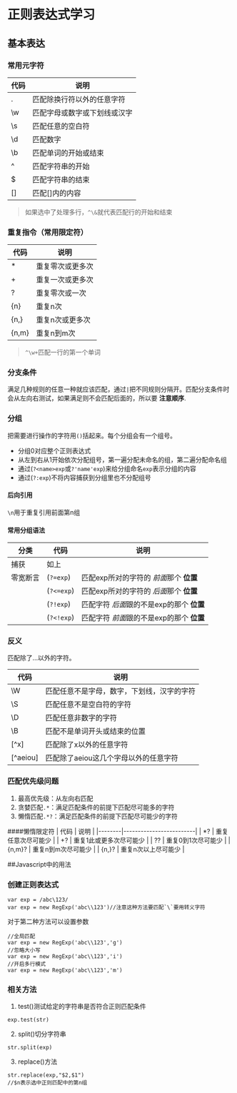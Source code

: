 # 正则表达式学习

## 基本表达
### 常用元字符
| 代码 |             说明             |
|------|------------------------------|
| .    | 匹配除换行符以外的任意字符   |
| \w   | 匹配字母或数字或下划线或汉字 |
| \s   | 匹配任意的空白符             |
| \d   | 匹配数字                     |
| \b   | 匹配单词的开始或结束         |
| ^    | 匹配字符串的开始             |
| $    | 匹配字符串的结束             |
| []   | 匹配[]内的内容               |

>如果选中了处理多行，`^\&`就代表匹配行的开始和结束

### 重复指令（常用限定符）
|  代码 |       说明       |
|-------|------------------|
| *     | 重复零次或更多次 |
| +     | 重复一次或更多次 |
| ?     | 重复零次或一次   |
| {n}   | 重复n次          |
| {n,}  | 重复n次或更多次  |
| {n,m} | 重复n到m次       |

>`^\w+`匹配一行的第一个单词

### 分支条件
满足几种规则的任意一种就应该匹配，通过`|`把不同规则分隔开。匹配分支条件时会从左向右测试，如果满足则不会匹配后面的，所以要 **注意顺序**.

### 分组
把需要进行操作的字符用`()`括起来。每个分组会有一个组号。  

- 分组0对应整个正则表达式
- 从左到右从1开始依次分配组号，第一遍分配未命名的组，第二遍分配命名组
- 通过(`?<name>exp`或`?'name'exp`)来给分组命名`exp`表示分组的内容
- 通过(`?:exp`)不将内容捕获到分组里也不分配组号

#### 后向引用
`\n`用于重复引用前面第n组

#### 常用分组语法
|   分类   |   代码   |                    说明                   |
|----------|----------|-------------------------------------------|
| 捕获     | 如上     |                                           |
| 零宽断言 | (`?=exp`)  | 匹配exp所对的字符的 *前面*那个 **位置**   |
|          | (`?<=exp`) | 匹配exp所对的字符的 *后面*那个 **位置**   |
|          | (`?!exp`)  | 匹配字符 *后面*跟的不是exp的那个 **位置** |
|          | (`?<!exp`) | 匹配字符 *前面*跟的不是exp的那个 **位置** |


### 反义
匹配除了...以外的字符。

|   代码   |                    说明                    |
|----------|--------------------------------------------|
| \W       | 匹配任意不是字母，数字，下划线，汉字的字符 |
| \S       | 匹配任意不是空白符的字符                   |
| \D       | 匹配任意非数字的字符                       |
| \B       | 匹配不是单词开头或结束的位置               |
| [^x]     | 匹配除了x以外的任意字符                    |
| [^aeiou] | 匹配除了aeiou这几个字母以外的任意字符      |

### 匹配优先级问题
1. 最高优先级：从左向右匹配
2. 贪婪匹配`.*`：满足匹配条件的前提下匹配尽可能多的字符
3. 懒惰匹配`.*?`：满足匹配条件的前提下匹配尽可能少的字符

####懒惰限定符
|  代码  |           说明          |
|--------|-------------------------|
| *?     | 重复任意次尽可能少      |
| +?     | 重复1此或更多次尽可能少 |
| ??     | 重复0到1次尽可能少      |
| {n,m}? | 重复n到m次尽可能少      |
| {n,}?  | 重复n次以上尽可能少     |

##Javascript中的用法
### 创建正则表达式
```
var exp = /abc\123/
var exp = new RegExp('abc\\123')//注意这种方法要匹配`\`要用转义字符
```

对于第二种方法可以设置参数
```
//全局匹配
var exp = new RegExp('abc\\123','g')
//忽略大小写
var exp = new RegExp('abc\\123','i')
//开启多行模式
var exp = new RegExp('abc\\123','m')
```

### 相关方法
1. test()测试给定的字符串是否符合正则匹配条件
```
exp.test(str)
```
2. split()切分字符串
```
str.split(exp)
```
3. replace()方法
```
str.replace(exp,"$2,$1")
//$n表示选中正则匹配中的第n组
```
